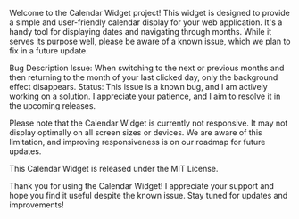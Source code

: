Welcome to the Calendar Widget project! This widget is designed to provide a simple and user-friendly calendar display for your web application. It's a handy tool for displaying dates and navigating through months. While it serves its purpose well, please be aware of a known issue, which we plan to fix in a future update.

Bug Description
Issue: When switching to the next or previous months and then returning to the month of your last clicked day, only the background effect disappears.
Status: This issue is a known bug, and I am actively working on a solution. I appreciate your patience, and I aim to resolve it in the upcoming releases.

Please note that the Calendar Widget is currently not responsive. It may not display optimally on all screen sizes or devices. We are aware of this limitation, and improving responsiveness is on our roadmap for future updates.

This Calendar Widget is released under the MIT License.

Thank you for using the Calendar Widget! I appreciate your support and hope you find it useful despite the known issue. Stay tuned for updates and improvements!
